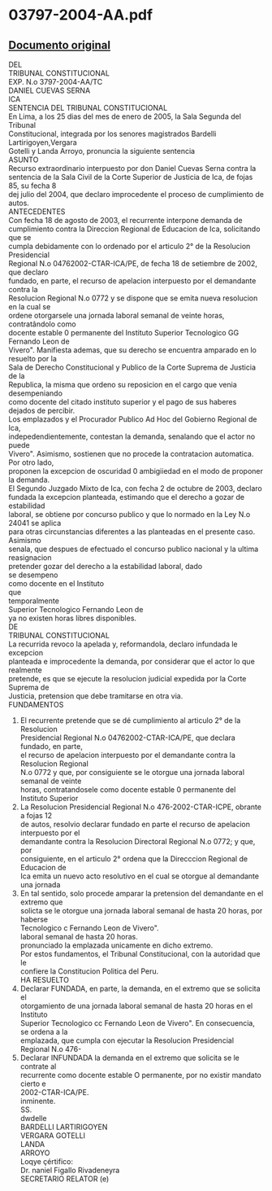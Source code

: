 
03797-2004-AA.pdf
=================
  
[Documento original](https://tc.gob.pe/jurisprudencia/2005/03797-2004-AA.pdf)  
---  
DEL  
TRIBUNAL CONSTITUCIONAL  
EXP. N.o 3797-2004-AA/TC  
DANIEL CUEVAS SERNA  
ICA  
SENTENCIA DEL TRIBUNAL CONSTITUCIONAL  
En Lima, a los 25 dias del mes de enero de 2005, la Sala Segunda del Tribunal  
Constitucional, integrada por los senores magistrados Bardelli Lartirigoyen,Vergara  
Gotelli y Landa Arroyo, pronuncia la siguiente sentencia  
ASUNTO  
Recurso extraordinario interpuesto por don Daniel Cuevas Serna contra la  
sentencia de la Sala Civil de la Corte Superior de Justicia de Ica, de fojas 85, su fecha 8  
dej julio del 2004, que declaro improcedente el proceso de cumplimiento de autos.  
ANTECEDENTES  
Con fecha 18 de agosto de 2003, el recurrente interpone demanda de  
cumplimiento contra la Direccion Regional de Educacion de Ica, solicitando que se  
cumpla debidamente con lo ordenado por el articulo 2° de la Resolucion Presidencial  
Regional N.o 04762002-CTAR-ICA/PE, de fecha 18 de setiembre de 2002, que declaro  
fundado, en parte, el recurso de apelacion interpuesto por el demandante contra la  
Resolucion Regional N.o 0772 y se dispone que se emita nueva resolucion en la cual se  
ordene otorgarsele una jornada laboral semanal de veinte horas, contratândolo como  
docente estable 0 permanente del Instituto Superior Tecnologico GG Fernando Leon de  
Vivero". Manifiesta ademas, que su derecho se encuentra amparado en lo resuelto por la  
Sala de Derecho Constitucional y Publico de la Corte Suprema de Justicia de la  
Republica, la misma que ordeno su reposicion en el cargo que venia desempeniando  
como docente del citado instituto superior y el pago de sus haberes dejados de percibir.  
Los emplazados y el Procurador Publico Ad Hoc del Gobierno Regional de Ica,  
indepedendientemente, contestan la demanda, senalando que el actor no puede  
Vivero". Asimismo, sostienen que no procede la contratacion automatica. Por otro lado,  
proponen la excepcion de oscuridad 0 ambigiiedad en el modo de proponer la demanda.  
El Segundo Juzgado Mixto de Ica, con fecha 2 de octubre de 2003, declaro  
fundada la excepcion planteada, estimando que el derecho a gozar de estabilidad  
laboral, se obtiene por concurso publico y que lo normado en la Ley N.o 24041 se aplica  
para otras circunstancias diferentes a las planteadas en el presente caso. Asimismo  
senala, que despues de efectuado el concurso publico nacional y la ultima reasignacion  
pretender gozar del derecho a la estabilidad laboral, dado  
se desempeno  
como docente en el Instituto  
que  
temporalmente  
Superior Tecnologico Fernando Leon de  
ya no existen horas libres disponibles.  
DE  
TRIBUNAL CONSTITUCIONAL  
La recurrida revoco la apelada y, reformandola, declaro infundada le excepcion  
planteada e improcedente la demanda, por considerar que el actor lo que realmente  
pretende, es que se ejecute la resolucion judicial expedida por la Corte Suprema de  
Justicia, pretension que debe tramitarse en otra via.  
FUNDAMENTOS  
1. El recurrente pretende que se dé cumplimiento al articulo 2° de la Resolucion  
Presidencial Regional N.o 04762002-CTAR-ICA/PE, que declara fundado, en parte,  
el recurso de apelacion interpuesto por el demandante contra la Resolucion Regional  
N.o 0772 y que, por consiguiente se le otorgue una jornada laboral semanal de veinte  
horas, contratandosele como docente estable 0 permanente del Instituto Superior  
2. La Resolucion Presidencial Regional N.o 476-2002-CTAR-ICPE, obrante a fojas 12  
de autos, resolvio declarar fundado en parte el recurso de apelacion interpuesto por el  
demandante contra la Resolucion Directoral Regional N.o 0772; y que, por  
consiguiente, en el articulo 2° ordena que la Direcccion Regional de Educacion de  
Ica emita un nuevo acto resolutivo en el cual se otorgue al demandante una jornada  
3. En tal sentido, solo procede amparar la pretension del demandante en el extremo que  
solicta se le otorgue una jornada laboral semanal de hasta 20 horas, por haberse  
Tecnologico c Fernando Leon de Vivero".  
laboral semanal de hasta 20 horas.  
pronunciado la emplazada unicamente en dicho extremo.  
Por estos fundamentos, el Tribunal Constitucional, con la autoridad que le  
confiere la Constitucion Politica del Peru.  
HA RESUELTO  
1. Declarar FUNDADA, en parte, la demanda, en el extremo que se solicita el  
otorgamiento de una jornada laboral semanal de hasta 20 horas en el Instituto  
Superior Tecnologico cc Fernando Leon de Vivero". En consecuencia, se ordena a la  
emplazada, que cumpla con ejecutar la Resolucion Presidencial Regional N.o 476-  
2. Declarar INFUNDADA la demanda en el extremo que solicita se le contrate al  
recurrente como docente estable O permanente, por no existir mandato cierto e  
2002-CTAR-ICA/PE.  
inminente.  
SS.  
dwdelle  
BARDELLI LARTIRIGOYEN  
VERGARA GOTELLI  
LANDA  
ARROYO  
Loqye çértifico:  
Dr. naniel Figallo Rivadeneyra  
SECRETARIO RELATOR (e)